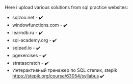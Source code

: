 Here i upload various solutions from sql practice websites:

- sqlzoo.net -          :heavy_check_mark:
- windowfunctions.com - :heavy_check_mark:
- learndb.ru -          :heavy_check_mark:
- sql-academy.org -     :heavy_check_mark:
- sqlpad.io -           :heavy_check_mark:
- pgexercises -         :heavy_check_mark:
- stratascratch -       :heavy_check_mark:
- Интерактивный тренажер по SQL степик, stepik https://stepik.org/course/63054/syllabus :heavy_check_mark:
